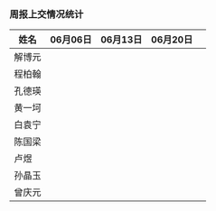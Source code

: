 ### 周报上交情况统计

| 姓名   | 06月06日 | 06月13日 | 06月20日 |      |
| ------ | -------- | -------- | -------- | ---- |
| 解博元 |          |          |          |      |
| 程柏翰 |          |          |          |      |
| 孔德瑛 |          |          |          |      |
| 黄一坷 |          |          |          |      |
| 白袁宁 |          |          |          |      |
| 陈国梁 |          |          |          |      |
| 卢煜   |          |          |          |      |
| 孙晶玉 |          |          |          |      |
| 曾庆元 |          |          |          |      |

